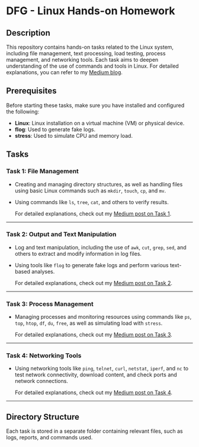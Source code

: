 # DFG - Linux Hands-on Homework

## Description

This repository contains hands-on tasks related to the Linux system, including file management, text processing, load testing, process management, and networking tools. Each task aims to deepen understanding of the use of commands and tools in Linux. For detailed explanations, you can refer to my [Medium blog](https://medium.com/@zulfianarahmi4).

## Prerequisites

Before starting these tasks, make sure you have installed and configured the following:

- **Linux**: Linux installation on a virtual machine (VM) or physical device.
- **flog**: Used to generate fake logs.
- **stress**: Used to simulate CPU and memory load.

## Tasks

### Task 1: File Management

- Creating and managing directory structures, as well as handling files using basic Linux commands such as `mkdir`, `touch`, `cp`, and `mv`.
- Using commands like `ls`, `tree`, `cat`, and others to verify results.

  For detailed explanations, check out my [Medium post on Task 1](https://medium.com/@zulfianarahmi4/dfg-linux-hands-on-homework-task-1-219d2cdb20ba).

---

### Task 2: Output and Text Manipulation

- Log and text manipulation, including the use of `awk`, `cut`, `grep`, `sed`, and others to extract and modify information in log files.
- Using tools like `flog` to generate fake logs and perform various text-based analyses.

  For detailed explanations, check out my [Medium post on Task 2](https://medium.com/your-article-link).

---

### Task 3: Process Management

- Managing processes and monitoring resources using commands like `ps`, `top`, `htop`, `df`, `du`, `free`, as well as simulating load with `stress`.

  For detailed explanations, check out my [Medium post on Task 3](https://medium.com/@zulfianarahmi4/dfg-linux-hands-on-homework-task-3-6f4bd5b2205c).

---

### Task 4: Networking Tools

- Using networking tools like `ping`, `telnet`, `curl`, `netstat`, `iperf`, and `nc` to test network connectivity, download content, and check ports and network connections.

  For detailed explanations, check out my [Medium post on Task 4](https://medium.com/your-article-link).

---

## Directory Structure

Each task is stored in a separate folder containing relevant files, such as logs, reports, and commands used.
